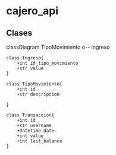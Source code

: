 
# cajero_api
## Clases 

classDiagram
    TipoMovimiento o-- Ingreso
      
    class Ingreso{
        +int id_tipo_movimiento
        +str value
    }
    
    class TipoMovimiento{
        +int id
        +str descripcion

    }

    class Transaccion{
        +int id
        +str username
        +datetime date
        +int value
        +int last_balance
    }

